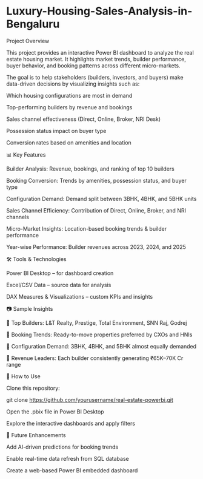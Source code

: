 # Luxury-Housing-Sales-Analysis-in-Bengaluru

Project Overview

This project provides an interactive Power BI dashboard to analyze the real estate housing market.
It highlights market trends, builder performance, buyer behavior, and booking patterns across different micro-markets.

The goal is to help stakeholders (builders, investors, and buyers) make data-driven decisions by visualizing insights such as:

Which housing configurations are most in demand

Top-performing builders by revenue and bookings

Sales channel effectiveness (Direct, Online, Broker, NRI Desk)

Possession status impact on buyer type

Conversion rates based on amenities and location

📊 Key Features

Builder Analysis: Revenue, bookings, and ranking of top 10 builders

Booking Conversion: Trends by amenities, possession status, and buyer type

Configuration Demand: Demand split between 3BHK, 4BHK, and 5BHK units

Sales Channel Efficiency: Contribution of Direct, Online, Broker, and NRI channels

Micro-Market Insights: Location-based booking trends & builder performance

Year-wise Performance: Builder revenues across 2023, 2024, and 2025

🛠️ Tools & Technologies

Power BI Desktop – for dashboard creation

Excel/CSV Data – source data for analysis

DAX Measures & Visualizations – custom KPIs and insights

📷 Sample Insights

📌 Top Builders: L&T Realty, Prestige, Total Environment, SNN Raj, Godrej

📌 Booking Trends: Ready-to-move properties preferred by CXOs and HNIs

📌 Configuration Demand: 3BHK, 4BHK, and 5BHK almost equally demanded

📌 Revenue Leaders: Each builder consistently generating ₹65K–70K Cr range

🚀 How to Use

Clone this repository:

git clone https://github.com/yourusername/real-estate-powerbi.git


Open the .pbix file in Power BI Desktop

Explore the interactive dashboards and apply filters

📌 Future Enhancements

Add AI-driven predictions for booking trends

Enable real-time data refresh from SQL database

Create a web-based Power BI embedded dashboard
